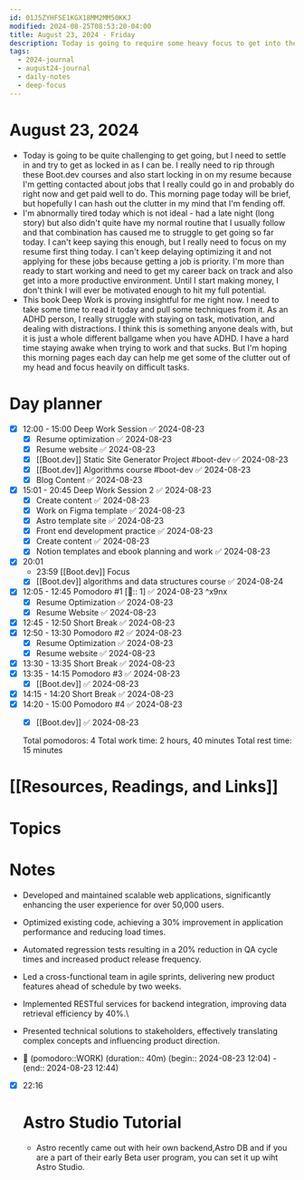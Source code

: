```yaml
---
id: 01J5ZYHFSE1KGX18MM2MM50KKJ
modified: 2024-08-25T08:53:20-04:00
title: August 23, 2024 - Friday
description: Today is going to require some heavy focus to get into the swing of things.
tags:
  - 2024-journal
  - august24-journal
  - daily-notes
  - deep-focus
---
```

# August 23, 2024
- Today is going to be quite challenging to get going, but I need to settle in and try to get as locked in as I can be. I really need to rip through these Boot.dev courses and also start locking in on my resume because I'm getting contacted about jobs that I really could go in and probably do right now and get paid well to do. This morning page today will be brief, but hopefully I can hash out the clutter in my mind that I'm fending off.
- I'm abnormally tired today which is not ideal - had a late night (long story) but also didn't quite have my normal routine that I usually follow and that combination has caused me to struggle to get going so far today. I can't keep saying this enough, but I really need to focus on my resume first thing today. I can't keep delaying optimizing it and not applying for these jobs because getting a job is priority. I'm more than ready to start working and need to get my career back on track and also get into a more productive environment. Until I start making money, I don't think I will ever be motivated enough to hit my full potential.
- This book Deep Work is proving insightful for me right now. I need to take some time to read it today and pull some techniques from it. As an ADHD person, I really struggle with staying on task, motivation, and dealing with distractions. I think this is something anyone deals with, but it is just a whole different ballgame when you have ADHD. I have a hard time staying awake when trying to work and that sucks. But I'm hoping this morning pages each day can help me get some of the clutter out of my head and focus heavily on difficult tasks.

# Day planner
- [x] 12:00 - 15:00 Deep Work Session ✅ 2024-08-23
	- [x] Resume optimization ✅ 2024-08-23
	- [x] Resume website ✅ 2024-08-23
	- [x] [[Boot.dev]] Static Site Generator Project #boot-dev ✅ 2024-08-23
	- [x] [[Boot.dev]] Algorithms course #boot-dev ✅ 2024-08-23
	- [x] Blog Content ✅ 2024-08-23
- [x] 15:01 - 20:45 Deep Work Session 2 ✅ 2024-08-23
	- [x] Create content ✅ 2024-08-23
	- [x] Work on Figma template ✅ 2024-08-23
	- [x] Astro template site ✅ 2024-08-23
	- [x] Front end development practice ✅ 2024-08-23
	- [x] Create content ✅ 2024-08-23
	- [x] Notion templates and ebook planning and work ✅ 2024-08-23
- [x] 20:01 
	- 23:59 [[Boot.dev]] Focus
	- [x] [[Boot.dev]] algorithms and data structures course ✅ 2024-08-24

- [x] 12:05 - 12:45 Pomodoro #1 [🍅:: 1] ✅ 2024-08-23 ^x9nx
	- [x] Resume Optimization ✅ 2024-08-23
	- [x] Resume Website ✅ 2024-08-23
- [x] 12:45 - 12:50 Short Break ✅ 2024-08-23
- [x] 12:50 - 13:30 Pomodoro #2 ✅ 2024-08-23
	- [x] Resume Optimization ✅ 2024-08-23
	- [x] Resume website ✅ 2024-08-23
- [x] 13:30 - 13:35 Short Break ✅ 2024-08-23
- [x] 13:35 - 14:15 Pomodoro #3 ✅ 2024-08-23
	- [x] [[Boot.dev]] ✅ 2024-08-23
- [x] 14:15 - 14:20 Short Break ✅ 2024-08-23
- [x] 14:20 - 15:00 Pomodoro #4 ✅ 2024-08-23
	- [x] [[Boot.dev]] ✅ 2024-08-23


  Total pomodoros: 4
  Total work time: 2 hours, 40 minutes
  Total rest time: 15 minutes

# [[Resources, Readings, and Links]]

# Topics

# Notes
- Developed and maintained scalable web applications, significantly enhancing the user experience for over 50,000 users.
- Optimized existing code, achieving a 30% improvement in application performance and reducing load times.
- Automated regression tests resulting in a 20% reduction in QA cycle times and increased product release frequency.
- Led a cross-functional team in agile sprints, delivering new product features ahead of schedule by two weeks.
- Implemented RESTful services for backend integration, improving data retrieval efficiency by 40%.\
- Presented technical solutions to stakeholders, effectively translating complex concepts and influencing product direction.


- 🍅 (pomodoro::WORK) (duration:: 40m) (begin:: 2024-08-23 12:04) - (end:: 2024-08-23 12:44)
- [x] 22:16 
	# Astro Studio Tutorial
	- Astro recently came out with heir own backend,Astro DB and if you are a part of their early Beta user program, you can set it up wiht Astro Studio.